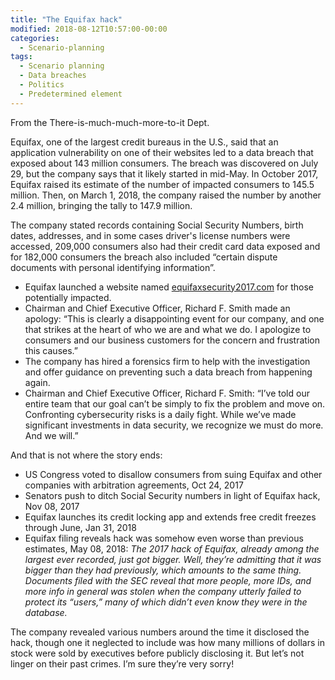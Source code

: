 ```yaml
---
title: "The Equifax hack"
modified: 2018-08-12T10:57:00-00:00
categories:
  - Scenario-planning
tags:
  - Scenario planning
  - Data breaches
  - Politics
  - Predetermined element
---
```


From the There-is-much-much-more-to-it Dept.

Equifax, one of the largest credit bureaus in the U.S., said that an application vulnerability on one of their websites led to a data breach that exposed about 143 million consumers. The breach was discovered on July 29, but the company says that it likely started in mid-May. In October 2017, Equifax raised its estimate of the number of impacted consumers to 145.5 million. Then, on March 1, 2018, the company raised the number by another 2.4 million, bringing the tally to 147.9 million.

The company stated records containing Social Security Numbers, birth dates, addresses, and in some cases driver's license numbers were accessed, 209,000 consumers also had their credit card data exposed and for 182,000 consumers the breach also included “certain dispute documents with personal identifying information”.

* Equifax launched a website named [equifaxsecurity2017.com](https://www.equifaxsecurity2017.com/) for those potentially impacted.
* Chairman and Chief Executive Officer, Richard F. Smith made an apology: “This is clearly a disappointing event for our company, and one that strikes at the heart of who we are and what we do. I apologize to consumers and our business customers for the concern and frustration this causes.”
* The company has hired a forensics firm to help with the investigation and offer guidance on preventing such a data breach from happening again.
* Chairman and Chief Executive Officer, Richard F. Smith: “I’ve told our entire team that our goal can’t be simply to fix the problem and move on. Confronting cybersecurity risks is a daily fight. While we’ve made significant investments in data security, we recognize we must do more. And we will.”

And that is not where the story ends:

* US Congress voted to disallow consumers from suing Equifax and other companies with arbitration agreements, Oct 24, 2017
* Senators push to ditch Social Security numbers in light of Equifax hack, Nov 08, 2017
* Equifax launches its credit locking app and extends free credit freezes through June, Jan 31, 2018
* Equifax filing reveals hack was somehow even worse than previous estimates, May 08, 2018: _The 2017 hack of Equifax, already among the largest ever recorded, just got bigger. Well, they’re admitting that it was bigger than they had previously, which amounts to the same thing. Documents filed with the SEC reveal that more people, more IDs, and more info in general was stolen when the company utterly failed to protect its “users,” many of which didn’t even know they were in the database._

The company revealed various numbers around the time it disclosed the hack, though one it neglected to include was how many millions of dollars in stock were sold by executives before publicly disclosing it. But let’s not linger on their past crimes. I’m sure they’re very sorry! 


